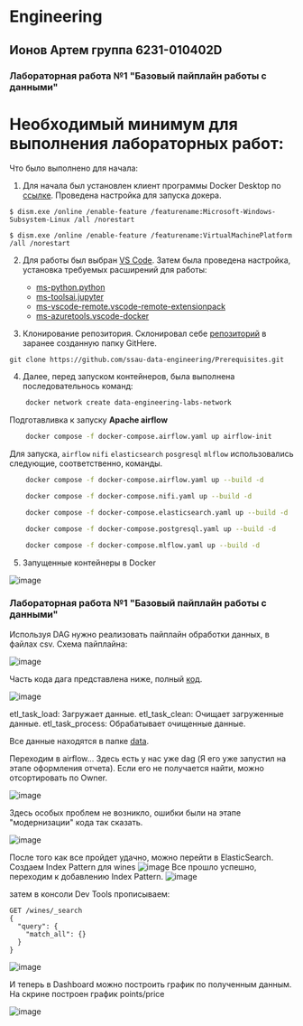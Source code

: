 # Engineering

## Ионов Артем группа 6231-010402D

### Лабораторная работа №1 "Базовый пайплайн работы с данными"

# Необходимый минимум для выполнения лабораторных работ:

Что было выполнено для начала:

1. Для начала был установлен клиент программы Docker Desktop по [ссылке](https://www.docker.com/products/docker-desktop/). Проведена настройка для запуска докера.
   
 ```
$ dism.exe /online /enable-feature /featurename:Microsoft-Windows-Subsystem-Linux /all /norestart
 ```

 ```
$ dism.exe /online /enable-feature /featurename:VirtualMachinePlatform /all /norestart
 ```
2. Для работы был выбран [VS Code](https://code.visualstudio.com/insiders/). Затем была проведена настройка, установка требуемых расширений для работы:

   * [ms-python.python](https://marketplace.visualstudio.com/items?itemName=ms-python.python)
   * [ms-toolsai.jupyter](https://marketplace.visualstudio.com/items?itemName=ms-toolsai.jupyter)
   * [ms-vscode-remote.vscode-remote-extensionpack](https://marketplace.visualstudio.com/items?itemName=ms-vscode-remote.vscode-remote-extensionpack)
   * [ms-azuretools.vscode-docker](https://marketplace.visualstudio.com/items?itemName=ms-azuretools.vscode-docker)

3. Клонирование репозитория. Склонировал себе [репозиторий](https://github.com/ssau-data-engineering/Prerequisites.git ) в заранее созданную папку GitHere.

 ```
git clone https://github.com/ssau-data-engineering/Prerequisites.git 
 ```
4. Далее, перед запуском контейнеров, была выполнена последовательнось команд:


```bash
    docker network create data-engineering-labs-network
```

Подготавливка к запуску **Apache airflow**

```bash
    docker compose -f docker-compose.airflow.yaml up airflow-init
```

Для запуска, `airflow` `nifi` `elasticsearch` `posgresql` `mlflow` использовались следующие, соответственно, команды.

```bash
    docker compose -f docker-compose.airflow.yaml up --build -d
```    
    
```bash
    docker compose -f docker-compose.nifi.yaml up --build -d
```    
    
```bash
    docker compose -f docker-compose.elasticsearch.yaml up --build -d
```    
    
```bash
    docker compose -f docker-compose.postgresql.yaml up --build -d
```

```bash
    docker compose -f docker-compose.mlflow.yaml up --build -d
```

5. Запущенные контейнеры в Docker

![image](https://github.com/user-attachments/assets/41eaed57-c69b-4a4a-aa2f-3ba4910b417f)

### Лабораторная работа №1 "Базовый пайплайн работы с данными"

Используя DAG нужно реализовать пайплайн обработки данных, в файлах csv. Схема пайплайна:

![image](https://github.com/user-attachments/assets/f26f7781-7067-4e42-af33-2c73395d01ef)

Часть кода дага представлена ниже, полный [код](daglr1.py).

![image](https://github.com/user-attachments/assets/b8a26afd-3d38-4919-91f8-cca2afb4dc20)

etl_task_load: Загружает данные.
etl_task_clean: Очищает загруженные данные.
etl_task_process: Обрабатывает очищенные данные.

Все данные находятся в папке [data](https://github.com/sat4h/Lab-1-2024/tree/aea247556efc95ceaf28fddca0fbe6624d88fa8e/data).

Переходим в airflow... Здесь есть у нас уже dag (Я его уже запустил на этапе оформления отчета). Если его не получается найти, можно отсортировать по Owner.

![image](https://github.com/user-attachments/assets/b06e42d4-8719-47a6-b414-eb4813044f7a)

Здесь особых проблем не возникло, ошибки были на этапе "модернизации" кода так сказать.

![image](https://github.com/user-attachments/assets/02d9160d-f6ae-4b1b-b25e-82f12f92b0eb)

После того как все пройдет удачно, можно перейти в ElasticSearch. Создаем Index Pattern для wines
![image](https://github.com/user-attachments/assets/400616d8-6f33-42ec-8f49-f74995281a0f)
Все прошло успешно, переходим к добавлению Index Pattern.
![image](https://github.com/user-attachments/assets/d169582c-e690-430b-8f69-405fd4d7266d)

затем в консоли Dev Tools прописываем:

```
GET /wines/_search
{
  "query": {
    "match_all": {}
  }
}
```

![image](https://github.com/user-attachments/assets/331d61df-a14a-4ab5-9906-e8981a9adf4d)

И теперь в Dashboard можно построить график по полученным данным. На скрине построен график points/price

![image](https://github.com/user-attachments/assets/1f7b2d48-97fe-49bd-9419-a5df2cae303c)

